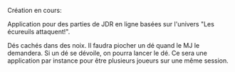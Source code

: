 Création en cours:

Application pour des parties de JDR en ligne basées sur l'univers "Les écureuils attaquent!".

Dés cachés dans des noix. Il faudra piocher un dé quand le MJ le demandera. Si un dé se dévoile, on pourra lancer le dé.
Ce sera une application par instance pour être plusieurs joueurs sur une même session.
